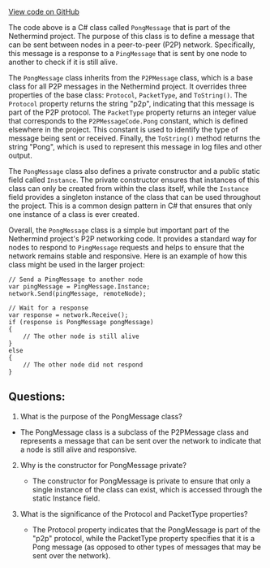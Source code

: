 [View code on GitHub](https://github.com/NethermindEth/nethermind/src/Nethermind/Nethermind.Network/P2P/Messages/PongMessage.cs)

The code above is a C# class called `PongMessage` that is part of the Nethermind project. The purpose of this class is to define a message that can be sent between nodes in a peer-to-peer (P2P) network. Specifically, this message is a response to a `PingMessage` that is sent by one node to another to check if it is still alive.

The `PongMessage` class inherits from the `P2PMessage` class, which is a base class for all P2P messages in the Nethermind project. It overrides three properties of the base class: `Protocol`, `PacketType`, and `ToString()`. The `Protocol` property returns the string "p2p", indicating that this message is part of the P2P protocol. The `PacketType` property returns an integer value that corresponds to the `P2PMessageCode.Pong` constant, which is defined elsewhere in the project. This constant is used to identify the type of message being sent or received. Finally, the `ToString()` method returns the string "Pong", which is used to represent this message in log files and other output.

The `PongMessage` class also defines a private constructor and a public static field called `Instance`. The private constructor ensures that instances of this class can only be created from within the class itself, while the `Instance` field provides a singleton instance of the class that can be used throughout the project. This is a common design pattern in C# that ensures that only one instance of a class is ever created.

Overall, the `PongMessage` class is a simple but important part of the Nethermind project's P2P networking code. It provides a standard way for nodes to respond to `PingMessage` requests and helps to ensure that the network remains stable and responsive. Here is an example of how this class might be used in the larger project:

```
// Send a PingMessage to another node
var pingMessage = PingMessage.Instance;
network.Send(pingMessage, remoteNode);

// Wait for a response
var response = network.Receive();
if (response is PongMessage pongMessage)
{
    // The other node is still alive
}
else
{
    // The other node did not respond
}
```
## Questions: 
 1. What is the purpose of the PongMessage class?
   - The PongMessage class is a subclass of the P2PMessage class and represents a message that can be sent over the network to indicate that a node is still alive and responsive.

2. Why is the constructor for PongMessage private?
   - The constructor for PongMessage is private to ensure that only a single instance of the class can exist, which is accessed through the static Instance field.

3. What is the significance of the Protocol and PacketType properties?
   - The Protocol property indicates that the PongMessage is part of the "p2p" protocol, while the PacketType property specifies that it is a Pong message (as opposed to other types of messages that may be sent over the network).